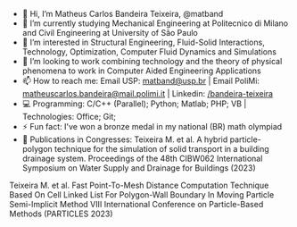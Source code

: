 - 👋 Hi, I’m Matheus Carlos Bandeira Teixeira, @matband
- 🌱 I’m currently studying Mechanical Engineering at Politecnico di Milano and Civil Engineering at University of São Paulo
- 👀 I’m interested in Structural Engineering, Fluid-Solid Interactions, Technology, Optimization, Computer Fluid Dynamics and Simulations
- 💞️ I’m looking to work combining technology and the theory of physical phenomena to work in Computer Aided Engineering Applications
- 📫 How to reach me: Email USP: matband@usp.br | Email PoliMi: matheuscarlos.bandeira@mail.polimi.it | Linkedin: [/bandeira-teixeira](https://www.linkedin.com/in/bandeira-teixeira/)
- 💻 Programming: C/C++ (Parallel); Python; Matlab; PHP; VB | Technologies: Office; Git; 
- ⚡ Fun fact: I've won a bronze medal in my national (BR) math olympiad
- 🔬 Publications in Congresses:
Teixeira M. et al. A hybrid particle-polygon technique for the simulation of solid transport in a building drainage system.
Proceedings of the 48th CIBW062 International Symposium on Water Supply and Drainage for Buildings (2023)

Teixeira M. et al. Fast Point-To-Mesh Distance Computation Technique Based On Cell Linked List For Polygon-Wall Boundary In Moving Particle Semi-Implicit Method
VIII International Conference on Particle-Based Methods (PARTICLES 2023)
<!---
matband/matband is a ✨ special ✨ repository because its `README.md` (this file) appears on your GitHub profile.
You can click the Preview link to take a look at your changes.
--->
